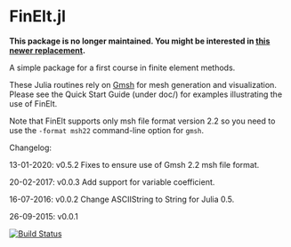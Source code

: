 FinElt.jl
=========

**This package is no longer maintained.  You might be interested in
[this newer replacement](https://github.com/billmclean/SimpleFiniteElements.jl).**

A simple package for a first course in finite element methods.

These Julia routines rely on [Gmsh][1] for mesh generation and
visualization.  Please see the Quick Start Guide (under doc/) for
examples illustrating the use of FinElt.

Note that FinElt supports only msh file format version 2.2 so you need
to use the `-format msh22` command-line option for `gmsh`.

Changelog:

13-01-2020: v0.5.2 Fixes to ensure use of Gmsh 2.2 msh file format.

20-02-2017: v0.0.3 Add support for variable coefficient.

16-07-2016: v0.0.2 Change ASCIIString to String for Julia 0.5.

26-09-2015: v0.0.1

[1]: http://geuz.org/gmsh/

[![Build Status](https://travis-ci.org/billmclean/FinElt.jl.svg?branch=master)](https://travis-ci.org/billmclean/FinElt.jl)
